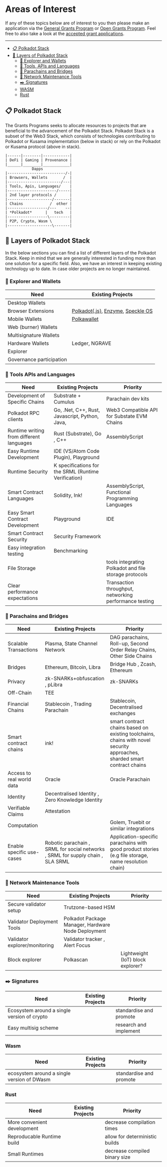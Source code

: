 # Areas of Interest

If any of these topics below are of interest to you then please make an application via the 
[General Grants Program](https://github.com/w3f/Web3-collaboration/blob/master/grants/grants.md) 
or [Open Grants Program](https://github.com/w3f/Open-Grants-Program). 
Feel free to also take a look at the [accepted grant applications](https://github.com/w3f/Web3-collaboration/blob/master/grants/accepted_grant_applications.md).

---

- [:clipboard: Polkadot Stack](#clipboard-polkadot-stack)
- [:bookmark_tabs: Layers of Polkadot Stack](#bookmark_tabs-layers-of-polkadot-stack)
  - [:iphone: Explorer and Wallets](#iphone-explorer-and-wallets)
  - [:wrench: Tools, APIs and Languages](#wrench-tools-apis-and-languages)
  - [:link: Parachains and Bridges](#link-parachains-and-bridges)
  - [:electric_plug: Network Maintenance Tools](#electric_plug-network-maintenance-tools)
  - [:black_nib: Signatures](#black_nib-signatures)
  - [WASM](#wasm)
  - [Rust](#rust)

## :clipboard: Polkadot Stack 

The Grants Programs seeks to allocate resources to projects that are beneficial to the advancement of the Polkadot Stack.
Polkadot Stack is a subset of the Web3 Stack, which consists of technologies contributing to Polkadot or Kusama implementation (below in stack) or rely on the Polkadot or Kusama protocol (above in stack).

```
|------|--------|------------|
| DeFi | Gaming | Provenance |
|______|________|____________|
            Dapps
|--------------------------/-|
| Browsers, Wallets       /  |
|------------------------/---|
| Tools, Apis, Languages/    |
|----------------------/-----|
| 2nd layer protocols /      |
|--------------------/-------|
| Chains            /  other |
|------------------/---    --|
| *Polkadot*      |   tech   |
|------------------\---------|
| P2P, Crypto, Wasm \        |
|--------------------\-------|
```

## :bookmark_tabs: Layers of Polkadot Stack

In the below sections you can find a list of different layers of the Polkadot Stack. Keep in mind that we are generally interested in funding more than one solution for a specific field. Also, we have an interest in keeping existing technology up to date. In case older projects are no longer maintained.  

### :iphone: Explorer and Wallets

| Need | Existing Projects 
|-|-
| Desktop Wallets | 
| Browser Extensions | [Polkadot{.js}](https://github.com/polkadot-js/extension), [Enzyme](https://getenzyme.dev/), [Speckle OS](https://www.speckleos.io/)  
| Mobile Wallets| [Polkawallet](https://polkawallet.io/)  
| Web (burner) Wallets| 
| Multisignature Wallets| 
| Hardware Wallets | Ledger, NGRAVE 
| Explorer | 
| Governance participation | 

### :wrench: Tools APIs and Languages

| Need | Existing Projects | Priority  
|-|-|- 
|Development of Specific Chains | Substrate + Cumulus | Parachain dev kits
| Polkadot RPC clients | Go, .Net, C++, Rust, Javascript, Python, Java, | Web3 Compatible API for Substate EVM Chains
| Runtime writing from different languages | Rust (Substrate), Go , C++ | AssemblyScript
| Easy Runtime Development | IDE (VS/Atom Code Plugin), Playground | 
| Runtime Security | K specifications for the SRML (Runtime Verification) |
| Smart Contract Languages | Solidity, Ink!| AssemblyScript, Functional Programming Languages
| Easy Smart Contract Development | Playground | IDE
| Smart Contract Security | Security Framework  |
| Easy integration testing | Benchmarking | 
| File Storage | | tools integrating Polkadot and file storage protocols
| Clear performance expectations |  | Transaction throughput, networking performance testing

### :link: Parachains and Bridges

| Need | Existing Projects | Priority  
|-|-|-
|Scalable Transactions | Plasma, State Channel Network| DAG parachains, Roll-up, Second Order Relay Chains, Other Side Chains
| Bridges|  Ethereum, Bitcoin, Libra | Bridge Hub , Zcash, Ethereum 
| Privacy | zk-SNARKs+obfuscation , pLibra | zk-SNARKs
| Off-Chain | TEE  |
| Financial Chains | Stablecoin , Trading Parachain  | Stablecoin, Decentralised exchanges
| Smart contract chains | ink! | smart contract chains based on existing toolchains, chains with novel security approaches, sharded smart contract chains
| Access to real world data | Oracle | Oracle Parachain
| Identity | Decentralised Identity , Zero Knowledge Identity  | 
| Verifiable Claims | Attestation |
| Computation | | Golem, Truebit or similar integrations
| Enable specific use-cases | Robotic parachain , SRML for social networks , SRML for supply chain , SLA SRML | Application-specific parachains with good product stories (e.g file storage, name resolution chain)

### :electric_plug: Network Maintenance Tools

| Need | Existing Projects | Priority
|-|-|- 
| Secure validator setup | Trutzone-based HSM | 
| Validator Deployment Tools| Polkadot Package Manager, Hardware Node Deployment |
| Validator explorer/monitoring | Validator tracker , Alert Focus | 
| Block explorer| Polkascan | Lightweight (IoT) block explorer?

### :black_nib: Signatures

| Need | Existing Projects | Priority
|-|-|-
| Ecosystem around a single version of crypto | | standardise and promote
| Easy multisig scheme | | research and implement

### Wasm

| Need | Existing Projects | Priority
|-|-|-
| ecosystem around a single version of DWasm | | standardise and promote

### Rust

| Need | Existing Projects| Priority
|-|-|-
| More convenient development |  | decrease compilation times
| Reproducable Runtime build | | allow for deterministic builds
| Small Runtimes | | decrease compiled binary size

